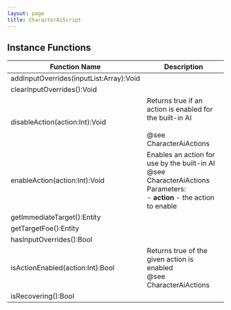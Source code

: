 ```yaml
---
layout: page
title: CharacterAiScript
---
```


## Instance Functions

| Function Name | Description |
| --------------- | ------------- |
| addInputOverrides(inputList:Array<Int>):Void |  |
| clearInputOverrides():Void |  |
| disableAction(action:Int):Void | Returns true if an action is enabled for the built-in AI<br> <br> @see CharacterAiActions |
| enableAction(action:Int):Void | Enables an action for use by the built-in AI<br> @see CharacterAiActions<br>Parameters:<br>- **action** - the action to enable |
| getImmediateTarget():Entity |  |
| getTargetFoe():Entity |  |
| hasInputOverrides():Bool |  |
| isActionEnabled(action:Int):Bool | Returns true of the given action is enabled<br> @see CharacterAiActions |
| isRecovering():Bool |  |


